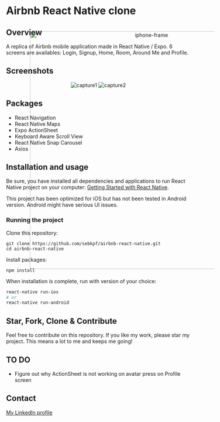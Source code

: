 # Airbnb React Native clone

<p align="center" style="position: relative;">
      <!-- <img src="./documentation/iphone-frame.png" alt="iphone-frame" /> -->
      <img
        src="./documentation/demo.gif"
        alt="iphone-frame"
        style="height: 650px; position: absolute; top: 20px; left: 64.5px; z-index: -1;"
      />
</p>

## Overview

A replica of Airbnb mobile application made in React Native / Expo.
6 screens are availables: Login, Signup, Home, Room, Around Me and Profile.

## Screenshots

<p align="center">
      <img src="./documentation/Image.PNG" alt="capture1" />
      <img src="./documentation/Image_2.PNG" alt="capture2" />
</p>

## Packages

- React Navigation
- React Native Maps
- Expo ActionSheet
- Keyboard Aware Scroll View
- React Native Snap Carousel
- Axios

## Installation and usage

Be sure, you have installed all dependencies and applications to run React Native project on your computer: [Getting Started with React Native](https://facebook.github.io/react-native/docs/getting-started).

This project has been optimized for iOS but has not been tested in Android version. Android might have serious UI issues.

### Running the project

Clone this repository:

```
git clone https://github.com/sebkpf/airbnb-react-native.git
cd airbnb-react-native
```

Install packages:

```
npm install
```

When installation is complete, run with version of your choice:

```bash
react-native run-ios
# or
react-native run-android
```

## Star, Fork, Clone & Contribute

Feel free to contribute on this repository. If you like my work, please star my project. This means a lot to me and keeps me going!

## TO DO

- Figure out why ActionSheet is not working on avatar press on Profile screen

## Contact

<a href="https://www.linkedin.com/in/sebastienkempf/" target="_blank">My LinkedIn profile</a>
